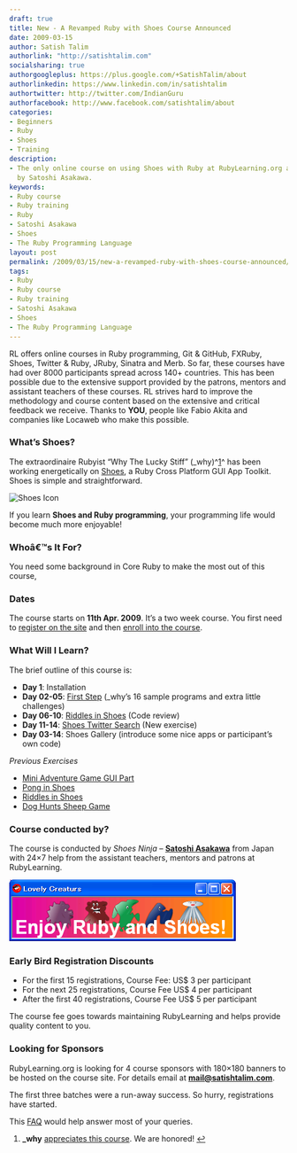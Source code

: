 ```yaml
---
draft: true
title: New - A Revamped Ruby with Shoes Course Announced
date: 2009-03-15
author: Satish Talim
authorlink: "http://satishtalim.com"
socialsharing: true
authorgoogleplus: https://plus.google.com/+SatishTalim/about
authorlinkedin: https://www.linkedin.com/in/satishtalim
authortwitter: http://twitter.com/IndianGuru
authorfacebook: http://www.facebook.com/satishtalim/about
categories:
- Beginners
- Ruby
- Shoes
- Training
description:
- The only online course on using Shoes with Ruby at RubyLearning.org and conducted
  by Satoshi Asakawa.
keywords:
- Ruby course
- Ruby training
- Ruby
- Satoshi Asakawa
- Shoes
- The Ruby Programming Language
layout: post
permalink: /2009/03/15/new-a-revamped-ruby-with-shoes-course-announced/
tags:
- Ruby
- Ruby course
- Ruby training
- Satoshi Asakawa
- Shoes
- The Ruby Programming Language
---
```

RL offers online courses in Ruby programming, Git & GitHub, FXRuby,
Shoes, Twitter & Ruby, JRuby, Sinatra and Merb. So far, these courses
have had over 8000 participants spread across 140+ countries.<!--more--> This
has been possible due to the extensive support provided by the patrons, mentors
and assistant teachers of these courses. RL strives hard to improve the
methodology and course content based on the extensive and critical feedback we
receive. Thanks to **YOU**, people like Fabio Akita and companies like Locaweb
who make this possible.

### What’s Shoes?

The extraordinaire Rubyist “Why The Lucky Stiff”
(\_why)^[1](#fn-1681-1)^ has been working energetically on
[Shoes](http://shoooes.net/), a Ruby Cross Platform GUI App Toolkit.
Shoes is simple and straightforward.

![Shoes Icon](http://rubylearning.com/images/shoes-icon.png)

If you learn **Shoes and Ruby programming**, your programming life would
become much more enjoyable!

### Whoâ€™s It For?

You need some background in Core Ruby to make the most out of this
course,

### Dates

The course starts on **11th Apr. 2009**. It’s a two week course. You
first need to [register on the site](http://rubylearning.org/) and then
[enroll into the
course](http://rubylearning.org/class/course/view.php?id=31).

### What Will I Learn?

The brief outline of this course is:

-   **Day 1**: Installation
-   **Day 02-05**: [First Step](http://shoooes.net/tutorial/) (\_why’s
    16 sample programs and extra little challenges)
-   **Day 06-10**: [Riddles in
    Shoes](http://github.com/ashbb/shoes_tutorial_html/blob/master/mdowns/00705_Assignment_5_Riddles_in_Shoes.mdown)
    (Code review)
-   **Day 11-14**: [Shoes Twitter
    Search](http://github.com/ashbb/shoes_twitter_search/raw/master/imgs/shoes_twitter_search.png)
    (New exercise)
-   **Day 03-14**: Shoes Gallery (introduce some nice apps or
    participant’s own code)

*Previous Exercises*

-   [Mini Adventure Game GUI
    Part](http://github.com/ashbb/shoes_tutorial_html/blob/master/mdowns/00703_Assignment_3_Mini_Adventure_Game_GUI_Part.mdown)
-   [Pong in
    Shoes](http://github.com/ashbb/shoes_tutorial_html/blob/master/mdowns/00704_Assignment_4_Pong_in_Shoes.mdown)
-   [Riddles in
    Shoes](http://github.com/ashbb/shoes_tutorial_html/tree/master/mdowns/00705_Assignment_5_Riddles_in_Shoes.mdown)
-   [Dog Hunts Sheep
    Game](http://github.com/ashbb/shoes_tutorial_html/tree/master/mdowns/00706_Assignment_6_Dog_Hunts_Sheep_Game.mdown)

### Course conducted by?

The course is conducted by *Shoes Ninja* – **[Satoshi
Asakawa](http://newwws.shoooes.net/2008/09/27/the-ashbb-shoes-class.html)**
from Japan with 24×7 help from the assistant teachers, mentors and
patrons at RubyLearning.

![sample93.png](http://github.com/ashbb/shoes_tutorial_html/raw/master/images/sample93.png)

### Early Bird Registration Discounts

-   For the first 15 registrations, Course Fee: US\$ 3 per participant
-   For the next 25 registrations, Course Fee US\$ 4 per participant
-   After the first 40 registrations, Course Fee US\$ 5 per participant

The course fee goes towards maintaining RubyLearning and helps provide
quality content to you.

### Looking for Sponsors

RubyLearning.org is looking for 4 course sponsors with 180×180 banners
to be hosted on the course site. For details email at
**mail@satishtalim.com**.

The first three batches were a run-away success. So hurry, registrations
have started.

This [FAQ](http://rubylearning.com/satishtalim/faq.html) would help
answer most of your queries.

1.  **\_why** [appreciates this
    course](http://rubylearning.com/blog/2008/10/30/ruby-and-shoes-programming-a-new-course/#comment-94551).
    We are honored! [↩](#fnref-1681-1)

